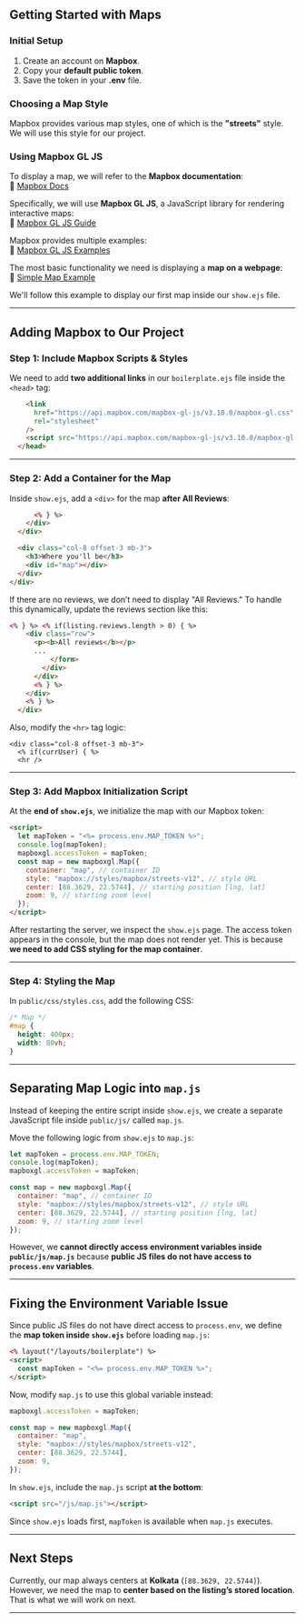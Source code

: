 ## **Getting Started with Maps**

### **Initial Setup**

1. Create an account on **Mapbox**.
2. Copy your **default public token**.
3. Save the token in your **.env** file.

### **Choosing a Map Style**

Mapbox provides various map styles, one of which is the **"streets"** style. We will use this style for our project.

### **Using Mapbox GL JS**

To display a map, we will refer to the **Mapbox documentation**:  
🔗 [Mapbox Docs](https://docs.mapbox.com/)

Specifically, we will use **Mapbox GL JS**, a JavaScript library for rendering interactive maps:  
🔗 [Mapbox GL JS Guide](https://docs.mapbox.com/mapbox-gl-js/guides/)

Mapbox provides multiple examples:  
🔗 [Mapbox GL JS Examples](https://docs.mapbox.com/mapbox-gl-js/example/)

The most basic functionality we need is displaying a **map on a webpage**:  
🔗 [Simple Map Example](https://docs.mapbox.com/mapbox-gl-js/example/simple-map/)

We'll follow this example to display our first map inside our `show.ejs` file.

---

## **Adding Mapbox to Our Project**

### **Step 1: Include Mapbox Scripts & Styles**

We need to add **two additional links** in our `boilerplate.ejs` file inside the `<head>` tag:

```html
    <link
      href="https://api.mapbox.com/mapbox-gl-js/v3.10.0/mapbox-gl.css"
      rel="stylesheet"
    />
    <script src="https://api.mapbox.com/mapbox-gl-js/v3.10.0/mapbox-gl.js"></script>
  </head>
```

---

### **Step 2: Add a Container for the Map**

Inside `show.ejs`, add a `<div>` for the map **after All Reviews**:

```html
      <% } %>
    </div>
  </div>

  <div class="col-8 offset-3 mb-3">
    <h3>Where you'll be</h3>
    <div id="map"></div>
  </div>
</div>
```

If there are no reviews, we don’t need to display "All Reviews." To handle this dynamically, update the reviews section like this:

```html
<% } %> <% if(listing.reviews.length > 0) { %>
    <div class="row">
      <p><b>All reviews</b></p>
      ...
          </form>
        </div>
      </div>
      <% } %>
    </div>
    <% } %>
  </div>
```

Also, modify the `<hr>` tag logic:

```ejs
<div class="col-8 offset-3 mb-3">
  <% if(currUser) { %>
  <hr />
```

---

### **Step 3: Add Mapbox Initialization Script**

At the **end of `show.ejs`**, we initialize the map with our Mapbox token:

```html
<script>
  let mapToken = "<%= process.env.MAP_TOKEN %>";
  console.log(mapToken);
  mapboxgl.accessToken = mapToken;
  const map = new mapboxgl.Map({
    container: "map", // container ID
    style: "mapbox://styles/mapbox/streets-v12", // style URL
    center: [88.3629, 22.5744], // starting position [lng, lat]
    zoom: 9, // starting zoom level
  });
</script>
```

After restarting the server, we inspect the `show.ejs` page. The access token appears in the console, but the map does not render yet. This is because **we need to add CSS styling for the map container**.

---

### **Step 4: Styling the Map**

In `public/css/styles.css`, add the following CSS:

```css
/* Map */
#map {
  height: 400px;
  width: 80vh;
}
```

---

## **Separating Map Logic into `map.js`**

Instead of keeping the entire script inside `show.ejs`, we create a separate JavaScript file inside `public/js/` called `map.js`.

Move the following logic from `show.ejs` to `map.js`:

```js
let mapToken = process.env.MAP_TOKEN;
console.log(mapToken);
mapboxgl.accessToken = mapToken;

const map = new mapboxgl.Map({
  container: "map", // container ID
  style: "mapbox://styles/mapbox/streets-v12", // style URL
  center: [88.3629, 22.5744], // starting position [lng, lat]
  zoom: 9, // starting zoom level
});
```

However, we **cannot directly access environment variables inside `public/js/map.js`** because **public JS files do not have access to `process.env` variables**.

---

## **Fixing the Environment Variable Issue**

Since public JS files do not have direct access to `process.env`, we define the **map token inside `show.ejs`** before loading `map.js`:

```html
<% layout("/layouts/boilerplate") %>
<script>
  const mapToken = "<%= process.env.MAP_TOKEN %>";
</script>
```

Now, modify `map.js` to use this global variable instead:

```js
mapboxgl.accessToken = mapToken;

const map = new mapboxgl.Map({
  container: "map",
  style: "mapbox://styles/mapbox/streets-v12",
  center: [88.3629, 22.5744],
  zoom: 9,
});
```

In `show.ejs`, include the `map.js` script **at the bottom**:

```html
<script src="/js/map.js"></script>
```

Since `show.ejs` loads first, `mapToken` is available when `map.js` executes.

---

## **Next Steps**

Currently, our map always centers at **Kolkata** (`[88.3629, 22.5744]`). However, we need the map to **center based on the listing’s stored location**. That is what we will work on next.

---
